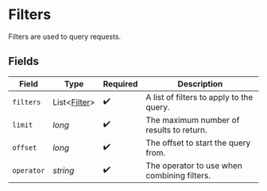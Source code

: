# Filters

Filters are used to query requests.


## Fields

| Field                                         | Type                                          | Required                                      | Description                                   |
| --------------------------------------------- | --------------------------------------------- | --------------------------------------------- | --------------------------------------------- |
| `filters`                                     | List<[Filter](../../models/shared/Filter.md)> | :heavy_check_mark:                            | A list of filters to apply to the query.      |
| `limit`                                       | *long*                                        | :heavy_check_mark:                            | The maximum number of results to return.      |
| `offset`                                      | *long*                                        | :heavy_check_mark:                            | The offset to start the query from.           |
| `operator`                                    | *string*                                      | :heavy_check_mark:                            | The operator to use when combining filters.   |